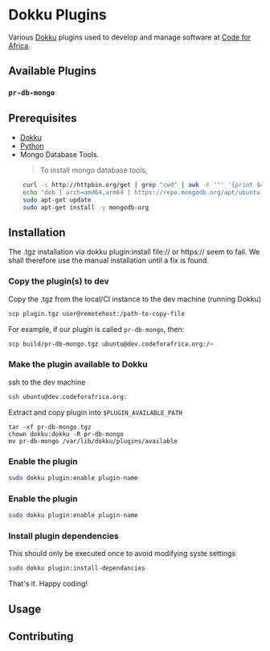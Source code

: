 # Dokku Plugins

Various [Dokku](https://dokku.com) plugins used to develop and manage software at [Code for Africa](https://codeforafrica.org).

## Available Plugins

### `pr-db-mongo`

## Prerequisites

- [Dokku](https://dokku.com/docs/development/plugin-triggers)
- [Python](https://www.python.org/downloads/)
- Mongo Database Tools.
  > To install mongo database tools,

```sh
    curl -s http://httpbin.org/get | grep "cwd" | awk -F '"' '{print $4}'
    echo "deb [ arch=amd64,arm64 ] https://repo.mongodb.org/apt/ubuntu focal/mongodb-org/4.4 multiverse" | sudo tee /etc/apt/sources.list.d/mongodb-org-4.4.list
    sudo apt-get update
    sudo apt-get install -y mongodb-org
```

## Installation

The .tgz installation via dokku plugin:install file://<path-to-tgz> or https://<path-to-tgz> seem to fail. We shall therefore use the manual installation until a fix is found.

### Copy the plugin(s) to dev

Copy the .tgz from the local/CI instance to the dev machine (running Dokku)

```bash
scp plugin.tgz user@remotehost:/path-to-copy-file
```

For example, if our plugin is called `pr-db-mongo`, then:

```bash
scp build/pr-db-mongo.tgz ubuntu@dev.codeforafrica.org:/~
```

### Make the plugin available to Dokku

ssh to the dev machine

```bash
ssh ubuntu@dev.codeforafrica.org:
```

Extract and copy plugin into `$PLUGIN_AVAILABLE_PATH`

```
tar -xf pr-db-mongo.tgz
chown dokku:dokku -R pr-db-mongo
mv pr-db-mongo /var/lib/dokku/plugins/available
```

### Enable the plugin

```bash
sudo dokku plugin:enable plugin-name
```

### Enable the plugin

```bash
sudo dokku plugin:enable plugin-name
```

### Install plugin dependencies

This should only be executed once to avoid modifying syste settings

```bash
sudo dokku plugin:install-dependancies
```

That's it. Happy coding!

## Usage

## Contributing
